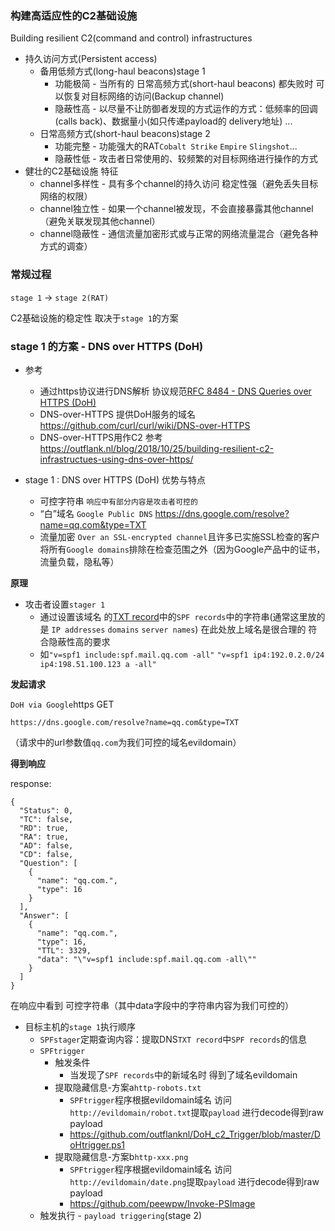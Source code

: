 ### 构建高适应性的C2基础设施
Building resilient C2(command and control) infrastructures

* 持久访问方式(Persistent access)
  * 备用低频方式(long-haul beacons)stage 1
    * 功能极简 - 当所有的 日常高频方式(short-haul beacons) 都失败时 可以恢复对目标网络的访问(Backup channel)
    * 隐蔽性高 - 以尽量不让防御者发现的方式运作的方式：低频率的回调(calls back)、数据量小(如只传递payload的 delivery地址) ...
  * 日常高频方式(short-haul beacons)stage 2
    * 功能完整 - 功能强大的RAT`Cobalt Strike` `Empire` `Slingshot`...
    * 隐蔽性低 - 攻击者日常使用的、较频繁的对目标网络进行操作的方式
* 健壮的C2基础设施 特征
  * channel多样性 - 具有多个channel的持久访问 稳定性强（避免丢失目标网络的权限）
  * channel独立性 - 如果一个channel被发现，不会直接暴露其他channel（避免关联发现其他channel）
  * channel隐蔽性 - 通信流量加密形式或与正常的网络流量混合（避免各种方式的调查）

### 常规过程

`stage 1` -> `stage 2(RAT)`

C2基础设施的稳定性 取决于`stage 1`的方案

### stage 1 的方案 - DNS over HTTPS (DoH)

* 参考
  * 通过https协议进行DNS解析 协议规范[RFC 8484 - DNS Queries over HTTPS (DoH)](https://tools.ietf.org/html/rfc8484)
  * DNS-over-HTTPS 提供DoH服务的域名 https://github.com/curl/curl/wiki/DNS-over-HTTPS
  * DNS-over-HTTPS用作C2 参考 https://outflank.nl/blog/2018/10/25/building-resilient-c2-infrastructues-using-dns-over-https/

* stage 1 : DNS over HTTPS (DoH) 优势与特点
  * 可控字符串 `响应中有部分内容是攻击者可控的`
  * “白”域名 `Google Public DNS` https://dns.google.com/resolve?name=qq.com&type=TXT
  * 流量加密 `Over an SSL-encrypted channel`且许多已实施SSL检查的客户将所有`Google domains`排除在检查范围之外（因为Google产品中的证书，流量负载，隐私等）


**原理**

* 攻击者设置`stager 1`
  * 通过设置该域名 的[TXT record](https://en.wikipedia.org/wiki/TXT_record)中的`SPF records`中的字符串(通常这里放的是 `IP addresses` `domains` `server names`) 在此处放上域名是很合理的 符合隐蔽性高的要求
  * 如`"v=spf1 include:spf.mail.qq.com -all"`  `"v=spf1 ip4:192.0.2.0/24 ip4:198.51.100.123 a -all"`

**发起请求**

`DoH via Google`https GET

`https://dns.google.com/resolve?name=qq.com&type=TXT`

（请求中的url参数值`qq.com`为我们可控的域名evildomain）

**得到响应**

response:
```
{
  "Status": 0,
  "TC": false,
  "RD": true,
  "RA": true,
  "AD": false,
  "CD": false,
  "Question": [
    {
      "name": "qq.com.",
      "type": 16
    }
  ],
  "Answer": [
    {
      "name": "qq.com.",
      "type": 16,
      "TTL": 3329,
      "data": "\"v=spf1 include:spf.mail.qq.com -all\""
    }
  ]
}
```

在响应中看到 可控字符串（其中data字段中的字符串内容为我们可控的）


* 目标主机的`stage 1`执行顺序
  * `SPFstager`定期查询内容：提取DNS`TXT record`中`SPF records`的信息
  * `SPFtrigger`
    * 触发条件
      * 当发现了`SPF records`中的新域名时 得到了域名evildomain
    * 提取隐藏信息-方案a`http-robots.txt`
      * `SPFtrigger`程序根据evildomain域名 访问`http://evildomain/robot.txt`提取`payload` 进行decode得到raw payload
      * https://github.com/outflanknl/DoH_c2_Trigger/blob/master/DoHtrigger.ps1
    * 提取隐藏信息-方案b`http-xxx.png`
      * `SPFtrigger`程序根据evildomain域名 访问`http://evildomain/date.png`提取`payload` 进行decode得到raw payload
      * https://github.com/peewpw/Invoke-PSImage
  * 触发执行 - `payload triggering`(stage 2)
